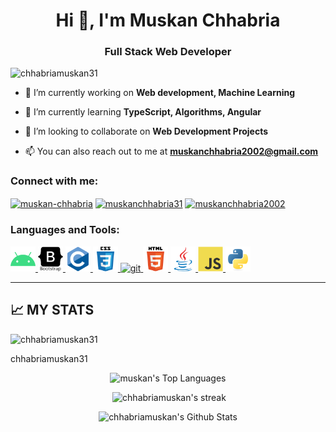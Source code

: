
<!--
**chhabriamuskan31/chhabriamuskan31** is a ✨ _special_ ✨ repository because its `README.md` (this file) appears on your GitHub profile.

Here are some ideas to get you started:

- 🔭 I’m currently working on ...
- 🌱 I’m currently learning ...
- 👯 I’m looking to collaborate on ...
- 🤔 I’m looking for help with ...
- 💬 Ask me about ...
- 📫 How to reach me: ...
- 😄 Pronouns: ...
- ⚡ Fun fact: ...
-->
<h1 align="center">Hi 👋, I'm Muskan Chhabria</h1>
<h3 align="center">Full Stack Web Developer</h3>

<p align="left"> <img src="https://komarev.com/ghpvc/?username=chhabriamuskan31&label=Profile%20views&color=0e75b6&style=flat-square&label=PROFILE+VIEWS" alt="chhabriamuskan31" /> </p>

- 🔭 I’m currently working on **Web development, Machine Learning**

- 🌱 I’m currently learning **TypeScript, Algorithms, Angular**

- 👯 I’m looking to collaborate on **Web Development Projects**

- 📫 You can also reach out to me at **muskanchhabria2002@gmail.com**

<h3 align="left">Connect with me:</h3>
<p align="left">
<a href="https://www.linkedin.com/in/muskan-chhabria/" target="blank"><img align="center" src="https://raw.githubusercontent.com/rahuldkjain/github-profile-readme-generator/master/src/images/icons/Social/linked-in-alt.svg" target="_blank"alt="muskan-chhabria" height="30" width="40" /></a>
<a href="https://www.hackerrank.com/muskanchhabria31" target="blank"><img align="center" src="https://upload.wikimedia.org/wikipedia/commons/thumb/4/40/HackerRank_Icon-1000px.png/800px-HackerRank_Icon-1000px.png" alt="muskanchhabria31" height="30" width="40" /></a>
<a href="https://leetcode.com/muskanchhabria2002/" target="blank"><img align="center" src="https://user-images.githubusercontent.com/36547915/97088991-45da5d00-1652-11eb-900f-80d106540f4f.png" alt="muskanchhabria2002" height="30" width="40" /></a>
</p>


<h3 align="left">Languages and Tools:</h3>
<p align="left"> <a href="https://developer.android.com" target="_blank" rel="noreferrer"> <img src="https://raw.githubusercontent.com/github/explore/80688e429a7d4ef2fca1e82350fe8e3517d3494d/topics/android/android.png" alt="android" width="40" height="40"/> </a> <a href="https://getbootstrap.com" target="_blank" rel="noreferrer"> <img src="https://raw.githubusercontent.com/devicons/devicon/master/icons/bootstrap/bootstrap-plain-wordmark.svg" alt="bootstrap" width="40" height="40"/> </a> <a href="https://www.cprogramming.com/" target="_blank" rel="noreferrer"> <img src="https://raw.githubusercontent.com/devicons/devicon/master/icons/c/c-original.svg" alt="c" width="40" height="40"/> </a> <a href="https://www.w3schools.com/css/" target="_blank" rel="noreferrer"> <img src="https://raw.githubusercontent.com/devicons/devicon/master/icons/css3/css3-original-wordmark.svg" alt="css3" width="40" height="40"/> </a> <a href="https://git-scm.com/" target="_blank" rel="noreferrer"> <img src="https://www.vectorlogo.zone/logos/git-scm/git-scm-icon.svg" alt="git" width="40" height="40"/> </a> <a href="https://www.w3.org/html/" target="_blank" rel="noreferrer"> <img src="https://raw.githubusercontent.com/devicons/devicon/master/icons/html5/html5-original-wordmark.svg" alt="html5" width="40" height="40"/> </a> <a href="https://www.java.com" target="_blank" rel="noreferrer"> <img src="https://raw.githubusercontent.com/devicons/devicon/master/icons/java/java-original.svg" alt="java" width="40" height="40"/> </a> <a href="https://developer.mozilla.org/en-US/docs/Web/JavaScript" target="_blank" rel="noreferrer"> <img src="https://raw.githubusercontent.com/devicons/devicon/master/icons/javascript/javascript-original.svg" alt="javascript" width="40" height="40"/> </a> <a href="https://www.python.org" target="_blank" rel="noreferrer"> <img src="https://raw.githubusercontent.com/devicons/devicon/master/icons/python/python-original.svg" alt="python" width="40" height="40"/> </a> </p>


___________________________________________________________________________________________________________________________________________________________________

## 📈 MY STATS

<p align="left"> <img src="https://komarev.com/ghpvc/?username=chhabriamuskan31&label=Profile%20views&color=0e75b6&style=flat-square&label=PROFILE+VIEWS" alt="chhabriamuskan31" /></p>
<p>chhabriamuskan31</p>

<p align="center"><img alt="muskan's Top Languages" src="https://github-readme-stats.vercel.app/api/top-langs/?username=chhabriamuskan31&langs_count=6&count_private=true&layout=compact&theme=react&hide_border=true&bg_color=0D1117" /></p>

<p align="center">&nbsp;<img alt="chhabriamuskan's streak" src="https://github-readme-streak-stats.herokuapp.com/?user=chhabriamuskan31&theme=react&hide_border=true&stroke=0000&background=0D1117"/></p>

<p align="center"><img alt="chhabriamuskan's Github Stats" src="https://github-readme-stats.vercel.app/api?username=chhabriamuskan31&show_icons=true&count_private=true&theme=react&hide_border=true&bg_color=0D1117" /></p>

<!-- <img alt="chhabriamuskan's Activity Graph" src="https://activity-graph.herokuapp.com/graph?username=chhabriamuskan31&bg_color=0D1117&color=5BCDEC&line=5BCDEC&point=FFFFFF&hide_border=true"/> -->
